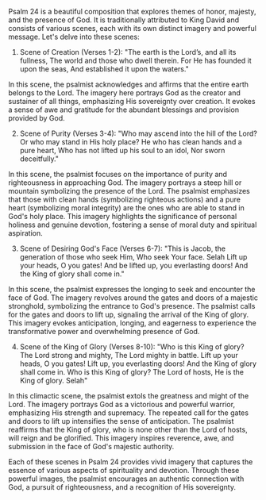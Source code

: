 Psalm 24 is a beautiful composition that explores themes of honor, majesty, and the presence of God. It is traditionally attributed to King David and consists of various scenes, each with its own distinct imagery and powerful message. Let's delve into these scenes:

1. Scene of Creation (Verses 1-2):
"The earth is the Lord’s, and all its fullness,
The world and those who dwell therein.
For He has founded it upon the seas,
And established it upon the waters."

In this scene, the psalmist acknowledges and affirms that the entire earth belongs to the Lord. The imagery here portrays God as the creator and sustainer of all things, emphasizing His sovereignty over creation. It evokes a sense of awe and gratitude for the abundant blessings and provision provided by God.

2. Scene of Purity (Verses 3-4):
"Who may ascend into the hill of the Lord?
Or who may stand in His holy place?
He who has clean hands and a pure heart,
Who has not lifted up his soul to an idol,
Nor sworn deceitfully."

In this scene, the psalmist focuses on the importance of purity and righteousness in approaching God. The imagery portrays a steep hill or mountain symbolizing the presence of the Lord. The psalmist emphasizes that those with clean hands (symbolizing righteous actions) and a pure heart (symbolizing moral integrity) are the ones who are able to stand in God's holy place. This imagery highlights the significance of personal holiness and genuine devotion, fostering a sense of moral duty and spiritual aspiration.

3. Scene of Desiring God's Face (Verses 6-7):
"This is Jacob, the generation of those who seek Him,
Who seek Your face. Selah
Lift up your heads, O you gates!
And be lifted up, you everlasting doors!
And the King of glory shall come in."

In this scene, the psalmist expresses the longing to seek and encounter the face of God. The imagery revolves around the gates and doors of a majestic stronghold, symbolizing the entrance to God's presence. The psalmist calls for the gates and doors to lift up, signaling the arrival of the King of glory. This imagery evokes anticipation, longing, and eagerness to experience the transformative power and overwhelming presence of God.

4. Scene of the King of Glory (Verses 8-10):
"Who is this King of glory?
The Lord strong and mighty,
The Lord mighty in battle.
Lift up your heads, O you gates!
Lift up, you everlasting doors!
And the King of glory shall come in.
Who is this King of glory?
The Lord of hosts,
He is the King of glory. Selah"

In this climactic scene, the psalmist extols the greatness and might of the Lord. The imagery portrays God as a victorious and powerful warrior, emphasizing His strength and supremacy. The repeated call for the gates and doors to lift up intensifies the sense of anticipation. The psalmist reaffirms that the King of glory, who is none other than the Lord of hosts, will reign and be glorified. This imagery inspires reverence, awe, and submission in the face of God's majestic authority.

Each of these scenes in Psalm 24 provides vivid imagery that captures the essence of various aspects of spirituality and devotion. Through these powerful images, the psalmist encourages an authentic connection with God, a pursuit of righteousness, and a recognition of His sovereignty.